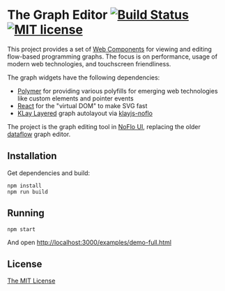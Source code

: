 The Graph Editor [![Build Status](https://secure.travis-ci.org/flowhub/the-graph.png?branch=master)](http://travis-ci.org/flowhub/the-graph) [![MIT license](http://img.shields.io/badge/License-MIT-brightgreen.svg)](#license)
================

This project provides a set of [Web Components](http://www.polymer-project.org/) for viewing and editing flow-based programming graphs. The focus is on performance, usage of modern web technologies, and touchscreen friendliness.

The graph widgets have the following dependencies:

* [Polymer](http://www.polymer-project.org/) for providing various polyfills for emerging web technologies like custom elements and pointer events
* [React](http://facebook.github.io/react/) for the "virtual DOM" to make SVG fast
* [KLay Layered](http://rtsys.informatik.uni-kiel.de/confluence/display/KIELER/KLay+Layered) graph autolayout via [klayjs-noflo](https://github.com/noflo/klayjs-noflo)

The project is the graph editing tool in [NoFlo UI](https://github.com/noflo/noflo-ui), replacing the older [dataflow](https://github.com/meemoo/dataflow) graph editor.

## Installation

Get dependencies and build:

    npm install
    npm run build

## Running

    npm start

And open [http://localhost:3000/examples/demo-full.html](http://localhost:3000/examples/demo-full.html)

## License

[The MIT License](./LICENSE-MIT.txt)
